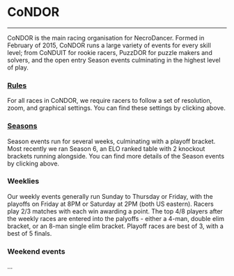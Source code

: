 # CoNDOR
---
CoNDOR is the main racing organisation for NecroDancer.  Formed in February of 2015, CoNDOR runs a large variety of events for every skill level; from CoNDUIT for rookie racers, PuzzDOR for puzzle makers and solvers, and the open entry Season events culminating in the highest level of play.
### [Rules](condor/rules)
For all races in CoNDOR, we require racers to follow a set of resolution, zoom, and graphical settings.  You can find these settings by clicking above.
### [Seasons](condor/seasons)
Season events run for several weeks, culminating with a playoff bracket.  Most recently we ran Season 6, an ELO ranked table with 2 knockout brackets running alongside.  You can find more details of the Season events by clicking above.
### Weeklies
Our weekly events generally run Sunday to Thursday or Friday, with the playoffs on Friday at 8PM or Saturday at 2PM (both US eastern).  Racers play 2/3 matches with each win awarding a point.  The top 4/8 players after the weekly races are entered into the palyoffs - either a 4-man, double elim bracket, or an 8-man single elim bracket.  Playoff races are best of 3, with a best of 5 finals.
### Weekend events  
...